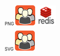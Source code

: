 # 
PNG
<img src="https://github.com/titan8c3/icons/blob/main/orange-flat-community2.png?raw=true" width=64 height=64>
<img src="https://github.com/titan8c3/icons/blob/main/Redis-logo.png?raw=true" width=64 height=64>


SVG
<img src="https://raw.githubusercontent.com/titan8c3/icons/0aa620dfd6fd02a8d1948c33afac2ff4368d68fc/orange-flat-community2.svg" width=64 height=64>
